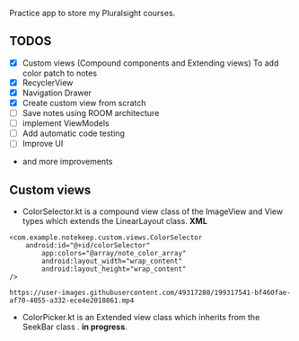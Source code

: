 Practice app to store my Pluralsight courses.

## TODOS
- [x] Custom views (Compound components and Extending views) To
	add color patch to notes
- [x] RecyclerView
- [x] Navigation Drawer
- [x] Create custom view from scratch
- [ ] Save notes using ROOM architecture
- [ ] implement ViewModels
- [ ] Add automatic code testing
- [ ] Improve UI
- and more improvements

## Custom views
- ColorSelector.kt is a compound view class of the ImageView and View
	types which extends the LinearLayout class.
**XML**
```
<com.example.notekeep.custom.views.ColorSelector
	android:id="@+id/colorSelector"
        app:colors="@array/note_color_array"
        android:layout_width="wrap_content"
        android:layout_height="wrap_content"
/>
```
	https://user-images.githubusercontent.com/49317280/199317541-bf460fae-af70-4055-a332-ece4e2018861.mp4


- ColorPicker.kt is an Extended view class which inherits from the SeekBar class
	. **in progress**.


